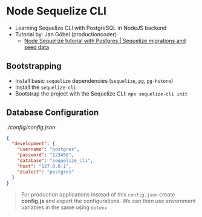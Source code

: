 # Node Sequelize CLI

- Learning Sequelize CLI with PostgreSQL in NodeJS backend
- Tutorial by: Jan Göbel (productioncoder)
  - [Node Sequelize tutorial with Postgres | Sequelize migrations and seed data](https://www.youtube.com/watch?v=Eu-h3iUk45o)

## Bootstrapping

- Install basic `sequelize` dependencies (`sequelize`, `pg`, `pg-hstore`)
- Install the `sequelize-cli`
- Bootstrap the project with the Sequelize CLI: `npx sequelize-cli init`

## Database Configuration

_./config/config.json_

```json
{
  "development": {
    "username": "postgres",
    "password": "123456",
    "database": "sequelize_cli",
    "host": "127.0.0.1",
    "dialect": "postgres"
  }
}
```

> For production applications instead of this `config.json` create **config.js** and export the configurations. We can then use envornment variables in the same using `dotenv`
